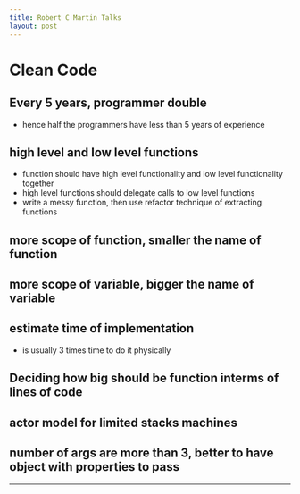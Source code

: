 ```yaml
---
title: Robert C Martin Talks
layout: post
---
```

    
# Clean Code

## Every 5 years, programmer double 
* hence half the programmers have less than 5 years of experience 

## high level and low level functions 
* function should have high level functionality and low level functionality together 
* high level functions should delegate calls to low level functions 
* write a messy function, then use refactor technique of extracting functions 

## more scope of function, smaller the name of function 

## more scope of variable, bigger the name of variable 

## estimate time of implementation 
* is usually 3 times time to do it physically 

## Deciding how big should be function interms of lines of code 

## actor model for limited stacks machines 

## number of args are more than 3, better to have object with properties to pass 

---
